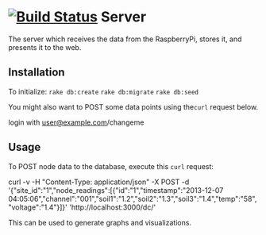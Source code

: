 [![Build Status](https://travis-ci.org/SolarSunflowerProject/Server.png?branch=master)](https://travis-ci.org/SolarSunflowerProject/Server)
Server
======

The server which receives the data from the RaspberryPi, stores it, and presents it to the web.

Installation
-----------

To initialize:
`rake db:create`
`rake db:migrate`
`rake db:seed`

You might also want to POST some data points using the`curl` request below.

login with user@example.com/changeme

Usage
-----------

To POST node data to the database, execute this `curl` request:

curl -v -H "Content-Type: application/json" -X POST -d '{"site_id":"1","node_readings":[{"id":"1","timestamp":"2013-12-07 04:05:06","channel":"001","soil1":"1.2","soil2":"1.3","soil3":"1.4","temp":"58","voltage":"1.4"}]}' 'http://localhost:3000/dc/'


This can be used to generate graphs and visualizations.

